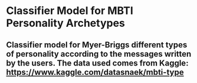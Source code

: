 # Classifier Model for MBTI Personality Archetypes

## Classifier model for Myer-Briggs different types of personality according to the messages written by the users. The data used comes from Kaggle: https://www.kaggle.com/datasnaek/mbti-type